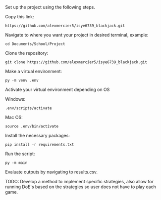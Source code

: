 Set up the project using the following steps.

Copy this link:
```
https://github.com/alexmercier5/isye6739_blackjack.git 
```
Navigate to where you want your project in desired terminal, example:
```
cd Documents/School/Project
```
Clone the repository:
```
git clone https://github.com/alexmercier5/isye6739_blackjack.git
```
Make a virtual environment:
```
py -m venv .env
```
Activate your virtual environment depending on OS

Windows:
```
.env/scripts/activate
```
Mac OS: 
```
source .env/bin/activate
```
Install the necessary packages:
```
pip install -r requirements.txt
```
Run the script:
```
py -m main
```
Evaluate outputs by navigating to results.csv. 

TODO: Develop a method to implement specific strategies, also allow for running DoE's based on the strategies so user does not have to play each game. 